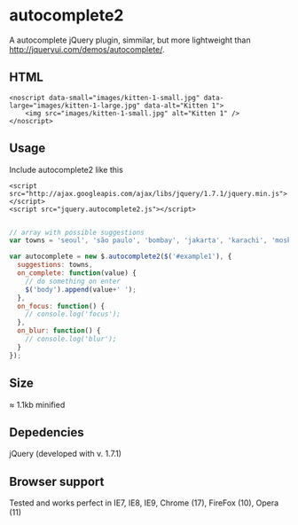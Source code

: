 # autocomplete2
A autocomplete jQuery plugin, simmilar, but more lightweight than http://jqueryui.com/demos/autocomplete/.

## HTML
    <noscript data-small="images/kitten-1-small.jpg" data-large="images/kitten-1-large.jpg" data-alt="Kitten 1">
        <img src="images/kitten-1-small.jpg" alt="Kitten 1" />
    </noscript>

## Usage
Include autocomplete2 like this
    
    <script src="http://ajax.googleapis.com/ajax/libs/jquery/1.7.1/jquery.min.js"></script>
    <script src="jquery.autocomplete2.js"></script>

```javascript

// array with possible suggestions
var towns = 'seoul', 'são paulo', 'bombay', 'jakarta', 'karachi', 'moskva', 'istanbul', 'mexico city', 'shanghai', 'tokyo', 'new york', 'bangkok', 'beijing', 'delhi', 'london', 'hongkong', 'cairo', 'tehran', 'bogota', 'bandung', 'tianjin', 'lima', 'roma', 'taipei', 'osaka', 'kiev', 'yangon', 'toronto', 'zibo', 'dalian', 'taegu', 'addis ababa', 'jinan', 'salvador', 'inchon', 'semarang', 'giza', 'changchun', 'havanna', 'nagoya', 'belo horizonte', 'paris', 'tashkent', 'fortaleza', 'sukabumi', 'cali', 'guayaquil', 'qingdao', 'izmir', 'cirebon', 'taiyuan', 'brasilia', 'bucuresti', 'faisalabad', 'quezon city', 'medan', 'houston', 'mashhad', 'medellín', 'kanpur', 'budapest', 'caracas';

var autocomplete = new $.autocomplete2($('#example1'), {
  suggestions: towns,
  on_complete: function(value) {
    // do something on enter
    $('body').append(value+' ');
  },
  on_focus: function() {
    // console.log('focus');
  },
  on_blur: function() {
    // console.log('blur');
  }
});

```

## Size
≈ 1.1kb minified

## Depedencies
jQuery (developed with v. 1.7.1)

## Browser support
Tested and works perfect in IE7, IE8, IE9, Chrome (17), FireFox (10), Opera (11)